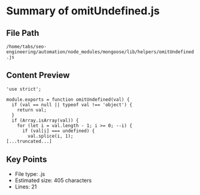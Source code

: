 # Summary of omitUndefined.js
  
## File Path
`/home/tabs/seo-engineering/automation/node_modules/mongoose/lib/helpers/omitUndefined.js`

## Content Preview
```
'use strict';

module.exports = function omitUndefined(val) {
  if (val == null || typeof val !== 'object') {
    return val;
  }
  if (Array.isArray(val)) {
    for (let i = val.length - 1; i >= 0; --i) {
      if (val[i] === undefined) {
        val.splice(i, 1);
[...truncated...]
```

## Key Points
- File type: .js
- Estimated size: 405 characters
- Lines: 21
